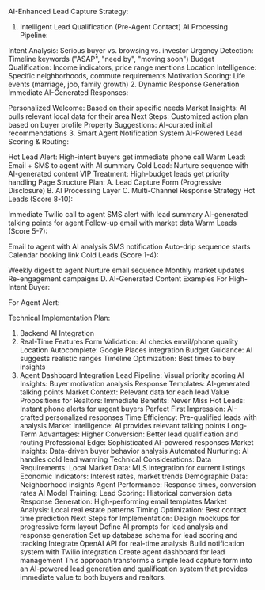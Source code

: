 AI-Enhanced Lead Capture Strategy:
1. Intelligent Lead Qualification (Pre-Agent Contact)
AI Processing Pipeline:

Intent Analysis: Serious buyer vs. browsing vs. investor
Urgency Detection: Timeline keywords ("ASAP", "need by", "moving soon")
Budget Qualification: Income indicators, price range mentions
Location Intelligence: Specific neighborhoods, commute requirements
Motivation Scoring: Life events (marriage, job, family growth)
2. Dynamic Response Generation
Immediate AI-Generated Responses:

Personalized Welcome: Based on their specific needs
Market Insights: AI pulls relevant local data for their area
Next Steps: Customized action plan based on buyer profile
Property Suggestions: AI-curated initial recommendations
3. Smart Agent Notification System
AI-Powered Lead Scoring & Routing:

Hot Lead Alert: High-intent buyers get immediate phone call
Warm Lead: Email + SMS to agent with AI summary
Cold Lead: Nurture sequence with AI-generated content
VIP Treatment: High-budget leads get priority handling
Page Structure Plan:
A. Lead Capture Form (Progressive Disclosure)
B. AI Processing Layer
C. Multi-Channel Response Strategy
Hot Leads (Score 8-10):

Immediate Twilio call to agent
SMS alert with lead summary
AI-generated talking points for agent
Follow-up email with market data
Warm Leads (Score 5-7):

Email to agent with AI analysis
SMS notification
Auto-drip sequence starts
Calendar booking link
Cold Leads (Score 1-4):

Weekly digest to agent
Nurture email sequence
Monthly market updates
Re-engagement campaigns
D. AI-Generated Content Examples
For High-Intent Buyer:

For Agent Alert:

Technical Implementation Plan:
1. Backend AI Integration
2. Real-Time Features
Form Validation: AI checks email/phone quality
Location Autocomplete: Google Places integration
Budget Guidance: AI suggests realistic ranges
Timeline Optimization: Best times to buy insights
3. Agent Dashboard Integration
Lead Pipeline: Visual priority scoring
AI Insights: Buyer motivation analysis
Response Templates: AI-generated talking points
Market Context: Relevant data for each lead
Value Propositions for Realtors:
Immediate Benefits:
Never Miss Hot Leads: Instant phone alerts for urgent buyers
Perfect First Impression: AI-crafted personalized responses
Time Efficiency: Pre-qualified leads with analysis
Market Intelligence: AI provides relevant talking points
Long-Term Advantages:
Higher Conversion: Better lead qualification and routing
Professional Edge: Sophisticated AI-powered responses
Market Insights: Data-driven buyer behavior analysis
Automated Nurturing: AI handles cold lead warming
Technical Considerations:
Data Requirements:
Local Market Data: MLS integration for current listings
Economic Indicators: Interest rates, market trends
Demographic Data: Neighborhood insights
Agent Performance: Response times, conversion rates
AI Model Training:
Lead Scoring: Historical conversion data
Response Generation: High-performing email templates
Market Analysis: Local real estate patterns
Timing Optimization: Best contact time prediction
Next Steps for Implementation:
Design mockups for progressive form layout
Define AI prompts for lead analysis and response generation
Set up database schema for lead scoring and tracking
Integrate OpenAI API for real-time analysis
Build notification system with Twilio integration
Create agent dashboard for lead management
This approach transforms a simple lead capture form into an AI-powered lead generation and qualification system that provides immediate value to both buyers and realtors.